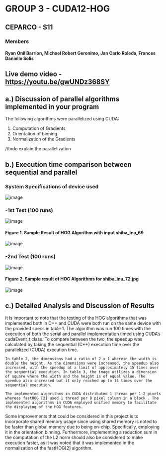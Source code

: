 # GROUP 3 - CUDA12-HOG

## CEPARCO - S11
### Members
#### Ryan Onil Barrion, Michael Robert Geronimo, Jan Carlo Roleda, Frances Danielle Solis 

## Live demo video - https://youtu.be/gwUNDz368SY

## a.) Discussion of parallel algorithms implemented in your program

The following algorithms were parallelized using CUDA:
1. Computation of Gradients
2. Orientation of binning 
3. Normalization of the Gradients

//todo explain the parallelization

## b.) Execution time comparison between sequential and parallel
### System Specifications of device used 
![image](https://github.com/Bol3x/CUDA12-HOG/assets/115066447/8a21600d-9bb5-4ba8-916e-c67b1c0b83c6)

### -1st Test (100 runs)
![image](https://github.com/Bol3x/CUDA12-HOG/assets/115066447/282a6597-846e-4b32-a254-687e1a8e207a)

#### Figure 1. Sample Result of HOG Algorithm with input shiba_inu_69 
![image](https://github.com/Bol3x/CUDA12-HOG/assets/115066447/5254af6f-a088-40a9-885e-90dd3fd41c0d)


### -2nd Test (100 runs)
![image](https://github.com/Bol3x/CUDA12-HOG/assets/115066447/9a88260c-b56f-40ed-be61-ee02591d8ace)


#### Figure 2. Sample result of HOG Algorithms for shiba_inu_72.jpg
![image](https://github.com/Bol3x/CUDA12-HOG/assets/115066447/ffea2029-344d-4831-884e-534721d9e3c5)


## c.) Detailed Analysis and Discussion of Results
 It is important to note that the testing of the HOG algorithms that was implemented both in C++ and CUDA were both run on the same device with the provided specs in table 1. The algorithm was run 100 times with the execution of both the serial and parallel implementation timed using CUDA’s cudaEvent_t class. To compare between the two, the speedup was calculated by taking the sequential (C++) execution time over the parallelized (CUDA) execution time.

 	In table 2, the dimensions had a ratio of 2 x 1 wherein the width is double the height. As the dimensions were increased, the speedup also increased, with the speedup at a limit of approximately 15 times over the sequential execution. In table 3, the image utilizes a dimension of square where the width and the height is of equal value. The speedup also increased but it only reached up to 14 times over the sequential execution.

	The implemented algorithms in CUDA distributed 1 thread per 1-2 pixels whereas fastHOG [2] used 1 thread per 8 pixel column in a block . The implemented algorithms in CUDA employed unified memory to facilitate the displaying of the HOG features.

Some improvements that could be considered in this project is to incorporate shared memory usage since using shared memory is noted to be faster than global memory due to being on-chip. Specifically, employing it in the orientation binning. Furthermore, implementing a reduction sum in the computation of the L2 norm should also be considered to make execution faster, as it was noted that it was implemented in the normalization of the fastHOG[2] algorithm. 



